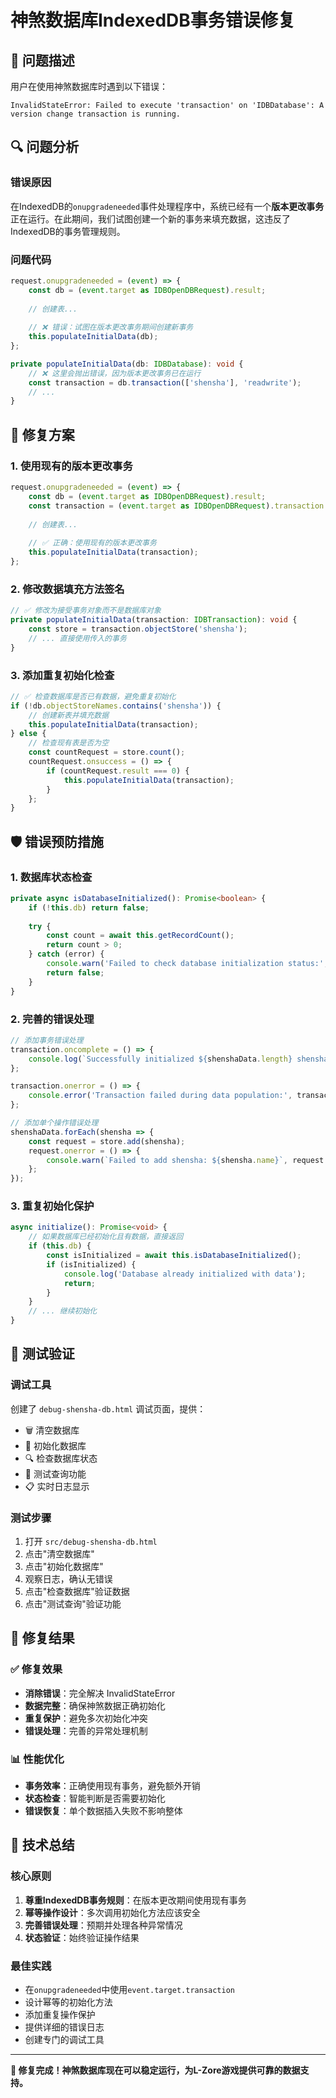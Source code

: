 # 神煞数据库IndexedDB事务错误修复

## 🐛 问题描述

用户在使用神煞数据库时遇到以下错误：
```
InvalidStateError: Failed to execute 'transaction' on 'IDBDatabase': A version change transaction is running.
```

## 🔍 问题分析

### 错误原因
在IndexedDB的`onupgradeneeded`事件处理程序中，系统已经有一个**版本更改事务**正在运行。在此期间，我们试图创建一个新的事务来填充数据，这违反了IndexedDB的事务管理规则。

### 问题代码
```typescript
request.onupgradeneeded = (event) => {
    const db = (event.target as IDBOpenDBRequest).result;
    
    // 创建表...
    
    // ❌ 错误：试图在版本更改事务期间创建新事务
    this.populateInitialData(db);
};

private populateInitialData(db: IDBDatabase): void {
    // ❌ 这里会抛出错误，因为版本更改事务已在运行
    const transaction = db.transaction(['shensha'], 'readwrite');
    // ...
}
```

## 🔧 修复方案

### 1. 使用现有的版本更改事务
```typescript
request.onupgradeneeded = (event) => {
    const db = (event.target as IDBOpenDBRequest).result;
    const transaction = (event.target as IDBOpenDBRequest).transaction!; // ✅ 获取现有事务
    
    // 创建表...
    
    // ✅ 正确：使用现有的版本更改事务
    this.populateInitialData(transaction);
};
```

### 2. 修改数据填充方法签名
```typescript
// ✅ 修改为接受事务对象而不是数据库对象
private populateInitialData(transaction: IDBTransaction): void {
    const store = transaction.objectStore('shensha');
    // ... 直接使用传入的事务
}
```

### 3. 添加重复初始化检查
```typescript
// ✅ 检查数据库是否已有数据，避免重复初始化
if (!db.objectStoreNames.contains('shensha')) {
    // 创建新表并填充数据
    this.populateInitialData(transaction);
} else {
    // 检查现有表是否为空
    const countRequest = store.count();
    countRequest.onsuccess = () => {
        if (countRequest.result === 0) {
            this.populateInitialData(transaction);
        }
    };
}
```

## 🛡️ 错误预防措施

### 1. 数据库状态检查
```typescript
private async isDatabaseInitialized(): Promise<boolean> {
    if (!this.db) return false;
    
    try {
        const count = await this.getRecordCount();
        return count > 0;
    } catch (error) {
        console.warn('Failed to check database initialization status:', error);
        return false;
    }
}
```

### 2. 完善的错误处理
```typescript
// 添加事务错误处理
transaction.oncomplete = () => {
    console.log(`Successfully initialized ${shenshaData.length} shensha records`);
};

transaction.onerror = () => {
    console.error('Transaction failed during data population:', transaction.error);
};

// 添加单个操作错误处理
shenshaData.forEach(shensha => {
    const request = store.add(shensha);
    request.onerror = () => {
        console.warn(`Failed to add shensha: ${shensha.name}`, request.error);
    };
});
```

### 3. 重复初始化保护
```typescript
async initialize(): Promise<void> {
    // 如果数据库已经初始化且有数据，直接返回
    if (this.db) {
        const isInitialized = await this.isDatabaseInitialized();
        if (isInitialized) {
            console.log('Database already initialized with data');
            return;
        }
    }
    // ... 继续初始化
}
```

## 🧪 测试验证

### 调试工具
创建了 `debug-shensha-db.html` 调试页面，提供：
- 🗑️ 清空数据库
- 🔧 初始化数据库  
- 🔍 检查数据库状态
- 🎯 测试查询功能
- 📋 实时日志显示

### 测试步骤
1. 打开 `src/debug-shensha-db.html`
2. 点击"清空数据库"
3. 点击"初始化数据库"
4. 观察日志，确认无错误
5. 点击"检查数据库"验证数据
6. 点击"测试查询"验证功能

## 🎯 修复结果

### ✅ 修复效果
- **消除错误**：完全解决 InvalidStateError
- **数据完整**：确保神煞数据正确初始化
- **重复保护**：避免多次初始化冲突
- **错误处理**：完善的异常处理机制

### 📊 性能优化
- **事务效率**：正确使用现有事务，避免额外开销
- **状态检查**：智能判断是否需要初始化
- **错误恢复**：单个数据插入失败不影响整体

## 🔮 技术总结

### 核心原则
1. **尊重IndexedDB事务规则**：在版本更改期间使用现有事务
2. **幂等操作设计**：多次调用初始化方法应该安全
3. **完善错误处理**：预期并处理各种异常情况
4. **状态验证**：始终验证操作结果

### 最佳实践
- 在`onupgradeneeded`中使用`event.target.transaction`
- 设计幂等的初始化方法
- 添加重复操作保护
- 提供详细的错误日志
- 创建专门的调试工具

---

**🎉 修复完成！神煞数据库现在可以稳定运行，为L-Zore游戏提供可靠的数据支持。** 